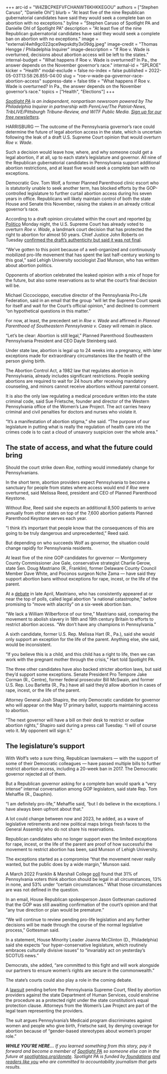 +++
arc-id = "W4ZBCPKEFVFCHANWT6KHKKEGOU"
authors = ["Stephen Caruso", "Danielle Ohl"]
blurb = "At least five of the nine Republican gubernatorial candidates have said they would seek a complete ban on abortion with no exceptions."
byline = "Stephen Caruso of Spotlight PA and Danielle Ohl of Spotlight PA"
description = "At least five of the nine Republican gubernatorial candidates have said they would seek a complete ban on abortion with no exceptions."
image = "external/4wh9gc022qce9wpskdty3x09dg.jpeg"
image-credit = "Thomas Hengge / Philadelphia Inquirer"
image-description = "If Roe v. Wade is overturned, decisions about abortion access will be left to the states."
internal-budget = "What happens if Roe v. Wade is overturned? In Pa., the answer depends on the November governor’s race."
internal-id = "SPLROE"
kicker = "Health"
modal-exclude = false
no-index = false
published = 2022-05-03T13:58:26.855-04:00
slug = "roe-v-wade-pa-governor-race-abortion-access"
suppress-date = false
title = "What happens if Roe v. Wade is overturned? In Pa., the answer depends on the November governor’s race."
topics = ["Health", "Elections"]
+++

<a href="https://lesspage.com/"><i>Spotlight PA</i></a><i> is an independent, nonpartisan newsroom powered by The Philadelphia Inquirer in partnership with PennLive/The Patriot-News, TribLIVE/Pittsburgh Tribune-Review, and WITF Public Media. </i><a href="https://lesspage.com/newsletters"><i>Sign up for our free newsletters</i></a><i>.</i>

HARRISBURG — The outcome of the Pennsylvania governor’s race could determine the future of legal abortion access in the state, which is uncertain following the leak of a draft U.S. Supreme Court opinion that would overturn <i>Roe v. Wade</i>.

Such a decision would leave how, where, and why someone could get a legal abortion, if at all, up to each state’s legislature and governor. All nine of the Republican gubernatorial candidates in Pennsylvania support additional abortion restrictions, and at least five would seek a complete ban with no exceptions.

Democratic Gov. Tom Wolf, a former Planned Parenthood clinic escort who is statutorily unable to seek another term, has blocked efforts by the GOP-controlled legislature to further curtail abortion access during his seven years in office. Republicans will likely maintain control of both the state House and Senate this November, raising the stakes in an already critical governor’s race.

<script src="https://lesspage.com/embed.js" async></script><div data-spl-embed-version="1" data-spl-src="https://lesspage.com/embeds/newsletter/"></div>

According to a draft opinion circulated within the court and reported <a href="https://www.politico.com/news/2022/05/02/supreme-court-abortion-draft-opinion-00029473">by Politico</a> Monday night, the U.S. Supreme Court has already voted to overturn <i>Roe v. Wade</i>, a landmark court decision that has protected the right to abortion for almost 50 years. Chief Justice John Roberts on Tuesday <a href="https://www.washingtonpost.com/politics/2022/05/03/supreme-court-leak-investigation-abortion-roe-wade/">confirmed the draft’s authenticity but said it was not final</a>.

“We’ve gotten to this point because of a well-organized and continuously mobilized pro-life movement that has spent the last half-century working to this goal,” said Lehigh University sociologist Ziad Munson, who has written about abortion politics.

Opponents of abortion celebrated the leaked opinion with a mix of hope for the future, but also some reservations as to what the court’s final decision will be.

Michael Ciccocioppo, executive director of the Pennsylvania Pro-Life Federation, said in an email that the group “will let the Supreme Court speak for itself and wait for the Court’s official opinion,” and declined to comment “on hypothetical questions in this matter.”

For now, at least, the precedent set in <i>Roe v. Wade</i> and affirmed in <i>Planned Parenthood of Southeastern Pennsylvania v. Casey</i> will remain in place.

“Let’s be clear: Abortion is still legal,” Planned Parenthood Southeastern Pennsylvania President and CEO Dayle Steinberg said.

Under state law, abortion is legal up to 24 weeks into a pregnancy, with later exceptions made for extraordinary circumstances like the health of the person giving birth.

The Abortion Control Act, a 1982 law that regulates abortion in Pennsylvania, already includes significant restrictions. People seeking abortions are required to wait for 24 hours after receiving mandatory counseling, and minors cannot receive abortions without parental consent.

It is also the only law regulating a medical procedure written into the state criminal code, said Sue Frietsche, founder and director of the Western Pennsylvania office of the Women’s Law Project. The act carries heavy criminal and civil penalties for doctors and nurses who violate it.

“It’s a manifestation of abortion stigma,” she said. “The purpose of our legislature in putting what is really the regulation of health care into the crimes code is to cast a cloud of unsavory suspicion over the whole area.”

## The state of access, and what the future could bring

Should the court strike down <i>Roe</i>, nothing would immediately change for Pennsylvanians.

In the short term, abortion providers expect Pennsylvania to become a sanctuary for people from states where access would end if <i>Roe</i> were overturned, said Melissa Reed, president and CEO of Planned Parenthood Keystone.

Without <i>Roe</i>, Reed said she expects an additional 8,500 patients to arrive annually from other states on top of the 7,600 abortion patients Planned Parenthood Keystone serves each year.

“I think it’s important that people know that the consequences of this are going to be truly dangerous and unprecedented,” Reed said.

But depending on who succeeds Wolf as governor, the situation could change rapidly for Pennsylvania residents.

At least five of the nine GOP candidates for governor — Montgomery County Commissioner Joe Gale, conservative strategist Charlie Gerow, state Sen. Doug Mastriano (R., Franklin), former Delaware County Council Member Dave White, and Poconos surgeon Nche Zama — have said they support abortion bans without exceptions for rape, incest, or the life of the parent.

At a <a href="https://www.youtube.com/watch?v=lFFX5zwZTUw">debate</a> in late April, Mastriano, who has consistently appeared at or near the top of polls, called legal abortion “a national catastrophe,” before promising to “move with alacrity” on a six-week abortion ban.

“We lack a William Wilberforce of our time,” Mastriano said, comparing the movement to abolish slavery in 18th and 19th century Britain to efforts to restrict abortion access. “We don’t have any champions in Pennsylvania.”

A sixth candidate, former U.S. Rep. Melissa Hart (R., Pa.), said she would only support an exception for the life of the parent. Anything else, she said, would be inconsistent.

“If you believe this is a child, and this child has a right to life, then we can work with the pregnant mother through the crisis,” Hart told Spotlight PA.

The three other candidates have also backed stricter abortion laws, but said they’d support some exceptions. Senate President Pro Tempore Jake Corman (R., Centre), former federal prosecutor Bill McSwain, and former U.S. Rep. Lou Barletta (R., Pa.) have all said they’d allow abortion in cases of rape, incest, or the life of the parent.

Attorney General Josh Shapiro, the only Democratic candidate for governor who will appear on the May 17 primary ballot, supports maintaining access to abortion.

“The next governor will have a bill on their desk to restrict or outlaw abortion rights,” Shapiro said during a press call Tuesday. “I will of course veto it. My opponent will sign it.”

## The legislature’s support

With Wolf’s veto a sure thing, Republican lawmakers — with the support of some of their Democratic colleagues — have passed multiple bills to further restrict abortion access, including a 20-week ban in 2017. The Democratic governor rejected all of them.

But a Republican governor asking for a complete ban would spark a “very intense” internal conversation among GOP legislators, said state Rep. Tom Mehaffie (R., Dauphin).

“I am definitely pro-life,” Mehaffie said, “but I do believe in the exceptions. I have always been upfront about that.”

A lot could change between now and 2023, he added, as a wave of legislative retirements and new political maps brings fresh faces to the General Assembly who do not share his reservations.

Republican candidates who no longer support even the limited exceptions for rape, incest, or the life of the parent are proof of how successful the movement to restrict abortion has been, said Munson of Lehigh University.

The exceptions started as a compromise “that the movement never really wanted, but the public does by a wide margin,” Munson said.

A March 2022 Franklin &amp; Marshall College <a href="https://drive.google.com/file/d/1cBTrVE0kMEaaQoxzmQzO5lOg8iNTXtaM/view">poll</a> found that 31% of Pennsylvania voters think abortion should be legal in all circumstances, 13% in none, and 53% under “certain circumstances.” What those circumstances are was not defined in the question.

In an email, House Republican spokesperson Jason Gottesman cautioned that the GOP was still awaiting confirmation of the court’s opinion and that “any true direction or plan would be premature.”

“We will continue to review pending pro-life legislation and any further decisions will be made through the course of the normal legislative process,” Gottesman said.

In a statement, House Minority Leader Joanna McClinton (D., Philadelphia) said she expects “our hyper-conservative legislature, which routinely embraces culturally divisive issues” to “invariably act on yesterday’s SCOTUS news.”

<script src="https://lesspage.com/embed.js" async></script><div data-spl-embed-version="1" data-spl-src="https://lesspage.com/embeds/donate/"></div>

Democrats, she added, “are committed to this fight and will work alongside our partners to ensure women’s rights are secure in the commonwealth.”

The state’s courts could also play a role in the coming debate.

A <a href="https://www.womenslawproject.org/2019/05/07/allegheny-reproductive-health-center-v-pa-department-of-human-services-medicaid-case/">lawsuit</a> pending before the Pennsylvania Supreme Court, filed by abortion providers against the state Department of Human Services, could enshrine the procedure as a protected right under the state constitution’s equal protection clause. Attorneys from the Women’s Law Project are part of the legal team representing the providers.

The suit argues Pennsylvania’s Medicaid program discriminates against women and people who give birth, Frietsche said, by denying coverage for abortion because of “gender-based stereotypes about women’s proper role.”

<i><b>WHILE YOU’RE HERE...</b></i><i> If you learned something from this story, pay it forward and become a member of </i><a href="https://lesspage.com/"><i>Spotlight PA</i></a><i> so someone else can in the future at </i><a href="http://spotlightpa.org/donate"><i>spotlightpa.org/donate</i></a><i>. Spotlight PA is funded by</i><a href="https://lesspage.com/support"><i> foundations</i></a><i> </i><a href="https://lesspage.com/support"><i>and readers like you</i></a><i> who are committed to accountability journalism that gets results.</i>
